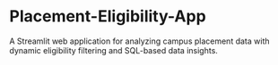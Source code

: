 # Placement-Eligibility-App
A Streamlit web application for analyzing campus placement data with dynamic eligibility filtering and SQL-based data insights.
